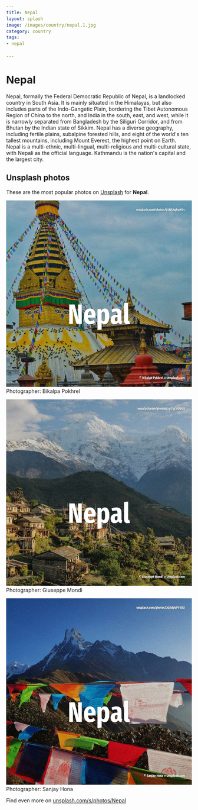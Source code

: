 ```yaml
---
title: Nepal
layout: splash
image: /images/country/nepal.1.jpg
category: country
tags:
- nepal

---
```

# Nepal

Nepal, formally the Federal Democratic Republic of Nepal, is a landlocked country in South Asia. It is mainly situated in the Himalayas, but also includes parts of the Indo-Gangetic Plain,  bordering the Tibet Autonomous Region of China to the north, and India in the south, east, and  west, while it is narrowly separated from Bangladesh by the Siliguri Corridor, and from Bhutan by  the Indian state of Sikkim. Nepal has a diverse geography, including fertile plains, subalpine forested hills, and eight of the  world's ten tallest mountains, including Mount Everest, the highest point on Earth. Nepal is a multi-ethnic, multi-lingual, multi-religious and multi-cultural state, with Nepali as  the official language. Kathmandu is the nation's capital and the largest city. 

 
## Unsplash photos
These are the most popular photos on [Unsplash](https://unsplash.com) for **Nepal**.
 
![Nepal](/images/country/nepal.1.jpg)
Photographer:  Bikalpa Pokhrel
 
![Nepal](/images/country/nepal.2.jpg)
Photographer:  Giuseppe Mondì
 
![Nepal](/images/country/nepal.3.jpg)
Photographer:  Sanjay Hona
 
Find even more on [unsplash.com/s/photos/Nepal](https://unsplash.com/s/photos/Nepal)
 
